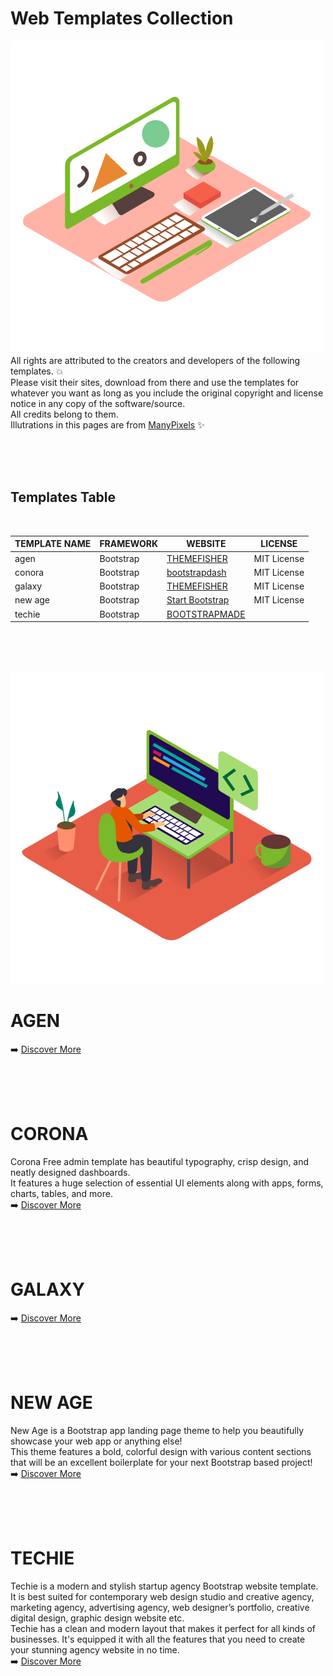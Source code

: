 # Web Templates Collection
![Cover Image 1](img/Designer_Isometric.png) <br>
All rights are attributed to the creators and developers of the following templates. :boom: <br>
Please visit their sites, download from there and use the templates for whatever you want as long as you include the original copyright and license notice in any copy of the software/source.<br>
All credits belong to them.<br>
Illutrations in this pages are from [ManyPixels](https://www.manypixels.co/gallery) :sparkles: <br>

<br><br><br>

## Templates Table
<br>

|TEMPLATE NAME   |FRAMEWORK  |WEBSITE                                                                    |LICENSE     |
|----------------|-----------|---------------------------------------------------------------------------|------------|
|agen            |Bootstrap  |[THEMEFISHER](https://themefisher.com/products/agen)                       |MIT License |  
|conora          |Bootstrap  |[bootstrapdash](https://www.bootstrapdash.com/product/corona-free)         |MIT License |
|galaxy          |Bootstrap  |[THEMEFISHER](https://themefisher.com/products/galaxy)                     |MIT License |
|new age         |Bootstrap  |[Start Bootstrap](https://startbootstrap.com/theme/new-age)                |MIT License |
|techie          |Bootstrap  |[BOOTSTRAPMADE](https://bootstrapmade.com/techie-free-skin-bootstrap-3/)   |            |

<br><br><br>

![Cover Image 2](img/Web_Developer_Isometric.png) <br>

# AGEN
:arrow_right: [Discover More](https://themefisher.com/products/agen) <br>

<br><br><br>

# CORONA
Corona Free admin template has beautiful typography, crisp design, and neatly designed dashboards.<br>
It features a huge selection of essential UI elements along with apps, forms, charts, tables, and more.<br>
:arrow_right: [Discover More](https://www.bootstrapdash.com/product/corona-free) <br>

<br><br><br>

# GALAXY
:arrow_right: [Discover More](https://themefisher.com/products/galaxy) <br>

<br><br><br>

# NEW AGE
New Age is a Bootstrap app landing page theme to help you beautifully showcase your web app or anything else!<br>
This theme features a bold, colorful design with various content sections that will be an excellent boilerplate for your next Bootstrap based project!<br>
:arrow_right: [Discover More](https://startbootstrap.com/theme/new-age) <br>

<br><br><br>

# TECHIE
Techie is a modern and stylish startup agency Bootstrap website template. It is best suited for contemporary web design studio and creative agency, marketing agency, advertising agency, web designer’s portfolio, creative digital design, graphic design website etc.<br>
Techie has a clean and modern layout that makes it perfect for all kinds of businesses. It's equipped it with all the features that you need to create your stunning agency website in no time.<br>
:arrow_right: [Discover More](https://bootstrapmade.com/techie-free-skin-bootstrap-3/) <br>
